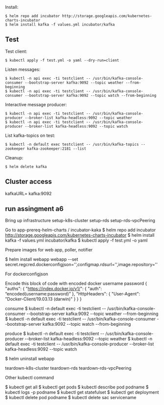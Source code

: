 Install:
```
$ helm repo add incubator http://storage.googleapis.com/kubernetes-charts-incubator
$ helm install kafka -f values.yml incubator/kafka
```

## Test
Test client:
```
$ kubectl apply -f test.yml -o yaml --dry-run=client
```

Listen messages:
```
$ kubectl -n api exec -ti testclient -- /usr/bin/kafka-console-consumer --bootstrap-server kafka:9092 --topic weather --from-beginning
$ kubectl -n api exec -ti testclient -- /usr/bin/kafka-console-consumer --bootstrap-server kafka:9092 --topic watch --from-beginning
```

Interactive message producer:
```
$ kubectl -n api exec -ti testclient -- /usr/bin/kafka-console-producer --broker-list kafka-headless:9092 --topic weather
$ kubectl -n api exec -ti testclient -- /usr/bin/kafka-console-producer --broker-list kafka-headless:9092 --topic watch
```

List kafka-topics on test:
```
$ kubectl -n default exec testclient -- /usr/bin/kafka-topics --zookeeper kafka-zookeeper:2181 --list
```

Cleanup:
```
$ helm delete kafka
```

## Cluster access
kafkaURL= kafka:9092


## run assingment a6
Bring up infrastructure
setup-k8s-cluster
setup-rds
setup-rds-vpcPeering

Go to app-prereq-helm-charts / incubator-kaka
$ helm repo add incubator http://storage.googleapis.com/kubernetes-charts-incubator
$ helm install kafka -f values.yml incubator/kafka
$ kubectl apply -f test.yml -o yaml


Prepare images for web app, poller, notifier

$ helm install webapp webapp  --set secret.regcred.dockerconfigjson='<dockerconfig>',configmap.rdsurl='<dbinstance-endpoint>',image.repository='<image-name>'

For dockerconfigjson 

Encode this block of code with encoded docker username password
{
    "auths": {
        "https://index.docker.io/v1/": {
            "auth": “encoded(username:password)”
        },
        "HttpHeaders": {
            "User-Agent": "Docker-Client/19.03.13 (darwin)"
        }
    }
}

consume 
$ kubectl -n default exec -ti testclient -- /usr/bin/kafka-console-consumer --bootstrap-server kafka:9092 --topic weather --from-beginning
$ kubectl -n default exec -ti testclient -- /usr/bin/kafka-console-consumer --bootstrap-server kafka:9092 --topic watch --from-beginning

produce
$ kubectl -n default exec -ti testclient -- /usr/bin/kafka-console-producer --broker-list kafka-headless:9092 --topic weather
$ kubectl -n default exec -ti testclient -- /usr/bin/kafka-console-producer --broker-list kafka-headless:9092 --topic watch


$ helm uninstall webapp
  
teardown-k8s-cluster
teardown-rds
teardown-rds-vpcPeering



Other kubectl command 

$ kubectl get all
$ kubectl get pods
$ kubectl describe pod podname
$ kubectl logs -p podname
$ kubectl get statefulset
$ kubectl get deployment
$ kubectl delete pod podname
$ kubectl delete sac servicename
